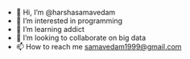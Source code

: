 - 👋 Hi, I’m @harshasamavedam
- 👀 I’m interested in programming
- 🌱 I’m learning addict
- 💞️ I’m looking to collaborate on big data
- 📫 How to reach me samavedam1999@gmail.com

<!---
harshasamavedam/harshasamavedam is a ✨ special ✨ repository because its `README.md` (this file) appears on your GitHub profile.
You can click the Preview link to take a look at your changes.
--->
